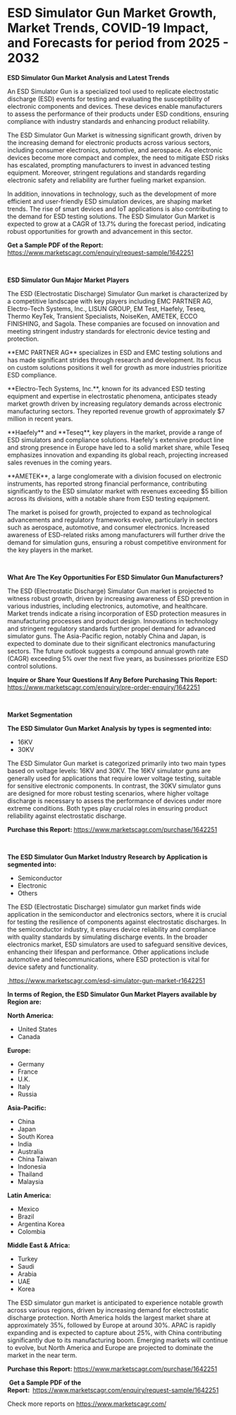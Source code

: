<p><h1>ESD Simulator Gun Market Growth, Market Trends, COVID-19 Impact, and Forecasts for period from 2025 - 2032</h1></p><p><strong>ESD Simulator Gun Market Analysis and Latest Trends</strong></p>
<p><p>An ESD Simulator Gun is a specialized tool used to replicate electrostatic discharge (ESD) events for testing and evaluating the susceptibility of electronic components and devices. These devices enable manufacturers to assess the performance of their products under ESD conditions, ensuring compliance with industry standards and enhancing product reliability.</p><p>The ESD Simulator Gun Market is witnessing significant growth, driven by the increasing demand for electronic products across various sectors, including consumer electronics, automotive, and aerospace. As electronic devices become more compact and complex, the need to mitigate ESD risks has escalated, prompting manufacturers to invest in advanced testing equipment. Moreover, stringent regulations and standards regarding electronic safety and reliability are further fueling market expansion.</p><p>In addition, innovations in technology, such as the development of more efficient and user-friendly ESD simulation devices, are shaping market trends. The rise of smart devices and IoT applications is also contributing to the demand for ESD testing solutions. The ESD Simulator Gun Market is expected to grow at a CAGR of 13.7% during the forecast period, indicating robust opportunities for growth and advancement in this sector.</p></p>
<p><strong>Get a Sample PDF of the Report:&nbsp;</strong> <a href="https://www.marketscagr.com/enquiry/request-sample/1642251?utm_campaign=2944&utm_medium=2&utm_source=Github&utm_content=ia&utm_term=11042025&utm_id=esd-simulator-gun">https://www.marketscagr.com/enquiry/request-sample/1642251</a></p>
<p>&nbsp;</p>
<p><strong>ESD Simulator Gun Major Market Players</strong></p>
<p><p>The ESD (Electrostatic Discharge) Simulator Gun market is characterized by a competitive landscape with key players including EMC PARTNER AG, Electro-Tech Systems, Inc., LISUN GROUP, EM Test, Haefely, Teseq, Thermo KeyTek, Transient Specialists, NoiseKen, AMETEK, ECCO FINISHING, and Sagola. These companies are focused on innovation and meeting stringent industry standards for electronic device testing and protection.</p><p>**EMC PARTNER AG** specializes in ESD and EMC testing solutions and has made significant strides through research and development. Its focus on custom solutions positions it well for growth as more industries prioritize ESD compliance.</p><p>**Electro-Tech Systems, Inc.**, known for its advanced ESD testing equipment and expertise in electrostatic phenomena, anticipates steady market growth driven by increasing regulatory demands across electronic manufacturing sectors. They reported revenue growth of approximately $7 million in recent years.</p><p>**Haefely** and **Teseq**, key players in the market, provide a range of ESD simulators and compliance solutions. Haefely's extensive product line and strong presence in Europe have led to a solid market share, while Teseq emphasizes innovation and expanding its global reach, projecting increased sales revenues in the coming years.</p><p>**AMETEK**, a large conglomerate with a division focused on electronic instruments, has reported strong financial performance, contributing significantly to the ESD simulator market with revenues exceeding $5 billion across its divisions, with a notable share from ESD testing equipment.</p><p>The market is poised for growth, projected to expand as technological advancements and regulatory frameworks evolve, particularly in sectors such as aerospace, automotive, and consumer electronics. Increased awareness of ESD-related risks among manufacturers will further drive the demand for simulation guns, ensuring a robust competitive environment for the key players in the market.</p></p>
<p>&nbsp;</p>
<p><strong>What Are The Key Opportunities For ESD Simulator Gun Manufacturers?</strong></p>
<p><p>The ESD (Electrostatic Discharge) Simulator Gun market is projected to witness robust growth, driven by increasing awareness of ESD prevention in various industries, including electronics, automotive, and healthcare. Market trends indicate a rising incorporation of ESD protection measures in manufacturing processes and product design. Innovations in technology and stringent regulatory standards further propel demand for advanced simulator guns. The Asia-Pacific region, notably China and Japan, is expected to dominate due to their significant electronics manufacturing sectors. The future outlook suggests a compound annual growth rate (CAGR) exceeding 5% over the next five years, as businesses prioritize ESD control solutions.</p></p>
<p><strong>Inquire or Share Your Questions If Any Before Purchasing This Report:</strong> <a href="https://www.marketscagr.com/enquiry/pre-order-enquiry/1642251?utm_campaign=2944&utm_medium=2&utm_source=Github&utm_content=ia&utm_term=11042025&utm_id=esd-simulator-gun">https://www.marketscagr.com/enquiry/pre-order-enquiry/1642251</a></p>
<p>&nbsp;</p>
<p><strong>Market Segmentation</strong></p>
<p><strong>The ESD Simulator Gun Market Analysis by types is segmented into:</strong></p>
<p><ul><li>16KV</li><li>30KV</li></ul></p>
<p><p>The ESD Simulator Gun market is categorized primarily into two main types based on voltage levels: 16KV and 30KV. The 16KV simulator guns are generally used for applications that require lower voltage testing, suitable for sensitive electronic components. In contrast, the 30KV simulator guns are designed for more robust testing scenarios, where higher voltage discharge is necessary to assess the performance of devices under more extreme conditions. Both types play crucial roles in ensuring product reliability against electrostatic discharge.</p></p>
<p><strong>Purchase this Report:&nbsp;</strong><a href="https://www.marketscagr.com/purchase/1642251?utm_campaign=2944&utm_medium=2&utm_source=Github&utm_content=ia&utm_term=11042025&utm_id=esd-simulator-gun">https://www.marketscagr.com/purchase/1642251</a></p>
<p>&nbsp;</p>
<p><strong>The ESD Simulator Gun Market Industry Research by Application is segmented into:</strong></p>
<p><ul><li>Semiconductor</li><li>Electronic</li><li>Others</li></ul></p>
<p><p>The ESD (Electrostatic Discharge) simulator gun market finds wide application in the semiconductor and electronics sectors, where it is crucial for testing the resilience of components against electrostatic discharges. In the semiconductor industry, it ensures device reliability and compliance with quality standards by simulating discharge events. In the broader electronics market, ESD simulators are used to safeguard sensitive devices, enhancing their lifespan and performance. Other applications include automotive and telecommunications, where ESD protection is vital for device safety and functionality.</p></p>
<p><a href="https://www.marketscagr.com/esd-simulator-gun-market-r1642251?utm_campaign=2944&utm_medium=2&utm_source=Github&utm_content=ia&utm_term=11042025&utm_id=esd-simulator-gun">&nbsp;https://www.marketscagr.com/esd-simulator-gun-market-r1642251</a></p>
<p><strong>In terms of Region, the ESD Simulator Gun Market Players available by Region are:</strong></p>
<p>
    <p> <strong> North America: </strong>
        <ul>
            <li>United States</li>
            <li>Canada</li>
        </ul>
        </p> 
    <p> <strong> Europe: </strong>
        <ul>
            <li>Germany</li>
            <li>France</li>
            <li>U.K.</li>
            <li>Italy</li>
            <li>Russia</li>
        </ul>
        </p> 
    <p> <strong> Asia-Pacific: </strong>
        <ul>
            <li>China</li>
            <li>Japan</li>
            <li>South Korea</li>
            <li>India</li>
            <li>Australia</li>
            <li>China Taiwan</li>
            <li>Indonesia</li>
            <li>Thailand</li>
            <li>Malaysia</li>
        </ul>
        </p> 
    <p> <strong> Latin America: </strong>
        <ul>
            <li>Mexico</li>
            <li>Brazil</li>
            <li>Argentina Korea</li>
            <li>Colombia</li>
        </ul>
        </p> 
    <p> <strong> Middle East & Africa: </strong>
        <ul>
            <li>Turkey</li>
            <li>Saudi</li>
            <li>Arabia</li>
            <li>UAE</li>
            <li>Korea</li>
        </ul>
    </p>
    </p>
<p><p>The ESD simulator gun market is anticipated to experience notable growth across various regions, driven by increasing demand for electrostatic discharge protection. North America holds the largest market share at approximately 35%, followed by Europe at around 30%. APAC is rapidly expanding and is expected to capture about 25%, with China contributing significantly due to its manufacturing boom. Emerging markets will continue to evolve, but North America and Europe are projected to dominate the market in the near term.</p></p>
<p><strong>Purchase this Report: </strong><a href="https://www.marketscagr.com/purchase/1642251?utm_campaign=2944&utm_medium=2&utm_source=Github&utm_content=ia&utm_term=11042025&utm_id=esd-simulator-gun">https://www.marketscagr.com/purchase/1642251</a></p>
<p>&nbsp;<strong>Get a Sample PDF of the Report:&nbsp;&nbsp;</strong><a href="https://www.marketscagr.com/enquiry/request-sample/1642251?utm_campaign=2944&utm_medium=2&utm_source=Github&utm_content=ia&utm_term=11042025&utm_id=esd-simulator-gun">https://www.marketscagr.com/enquiry/request-sample/1642251</a></p>
<p><strong></strong></p>
<p>Check more reports on <a href="https://www.marketscagr.com/?utm_campaign=2944&utm_medium=2&utm_source=Github&utm_content=ia&utm_term=11042025&utm_id=esd-simulator-gun">https://www.marketscagr.com/</a></p>